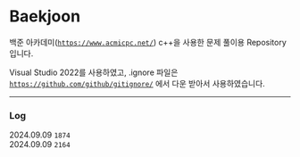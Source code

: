 # Baekjoon

백준 아카데미([`https://www.acmicpc.net/`][Baekjoon]) c++을 사용한 문제 풀이용 Repository 입니다.

Visual Studio 2022를 사용하였고, .ignore 파일은 [`https://github.com/github/gitignore/`][gitignore] 에서 다운 받아서 사용하였습니다.

[Baekjoon]: https://www.acmicpc.net/
[gitignore]: https://github.com/github/gitignore/

---
### Log

2024.09.09 `1874`<br>
2024.09.09 `2164`
